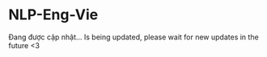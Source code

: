 # NLP-Eng-Vie

Đang được cập nhật...
Is being updated, please wait for new updates in the future <3

